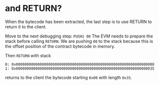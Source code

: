 # and RETURN?

When the bytecode has been extracted, the last step is to use RETURN to return it to the client.

Move to the next debugging step: `PUSH1 00`
The EVM needs to prepare the stack before calling `RETURN`.
We are pushing `00` to the stack because this is the offset position of the contract bytecode in memory.

Then `RETURN` with stack

`0: 0x0000000000000000000000000000000000000000000000000000000000000000`
`1: 0x0000000000000000000000000000000000000000000000000000000000000035`

returns to the client the bytecode starting `0x00` with length `0x35`.
